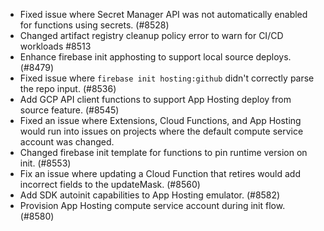 - Fixed issue where Secret Manager API was not automatically enabled for functions using secrets. (#8528)
- Changed artifact registry cleanup policy error to warn for CI/CD workloads #8513
- Enhance firebase init apphosting to support local source deploys. (#8479)
- Fixed issue where `firebase init hosting:github` didn't correctly parse the repo input. (#8536)
- Add GCP API client functions to support App Hosting deploy from source feature. (#8545)
- Fixed an issue where Extensions, Cloud Functions, and App Hosting would run into issues on projects where the default compute service account was changed.
- Changed firebase init template for functions to pin runtime version on init. (#8553)
- Fix an issue where updating a Cloud Function that retires would add incorrect fields to the updateMask. (#8560)
- Add SDK autoinit capabilities to App Hosting emulator. (#8582)
- Provision App Hosting compute service account during init flow. (#8580)

